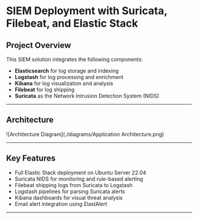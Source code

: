 # SIEM Deployment with Suricata, Filebeat, and Elastic Stack

## Project Overview

This SIEM solution integrates the following components:

- **Elasticsearch** for log storage and indexing  
- **Logstash** for log processing and enrichment  
- **Kibana** for log visualization and analysis  
- **Filebeat** for log shipping  
- **Suricata** as the Network Intrusion Detection System (NIDS)

---

## Architecture

![Architecture Diagram](./diagrams/Application Architecture.png)

---

## Key Features

- Full Elastic Stack deployment on Ubuntu Server 22.04
- Suricata NIDS for monitoring and rule-based alerting
- Filebeat shipping logs from Suricata to Logstash
- Logstash pipelines for parsing Suricata alerts
- Kibana dashboards for visual threat analysis
- Email alert integration using ElastAlert

---
